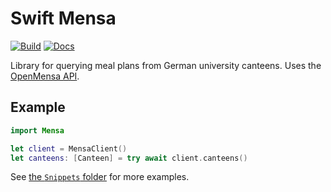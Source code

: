 # Swift Mensa

[![Build](https://github.com/fwcd/swift-mensa/actions/workflows/build.yml/badge.svg)](https://github.com/fwcd/swift-mensa/actions/workflows/build.yml)
[![Docs](https://github.com/fwcd/swift-mensa/actions/workflows/docs.yml/badge.svg)](https://fwcd.github.io/swift-mensa/documentation/mensa)

Library for querying meal plans from German university canteens. Uses the [OpenMensa API](https://docs.openmensa.org/).

## Example

```swift
import Mensa

let client = MensaClient()
let canteens: [Canteen] = try await client.canteens()
```

See [the `Snippets` folder](Snippets) for more examples.
